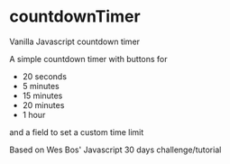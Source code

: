 # countdownTimer
Vanilla Javascript countdown timer

A simple countdown timer with buttons for
- 20 seconds
- 5 minutes
- 15 minutes
- 20 minutes
- 1 hour

and a field to set a custom time limit

Based on Wes Bos' Javascript 30 days challenge/tutorial
